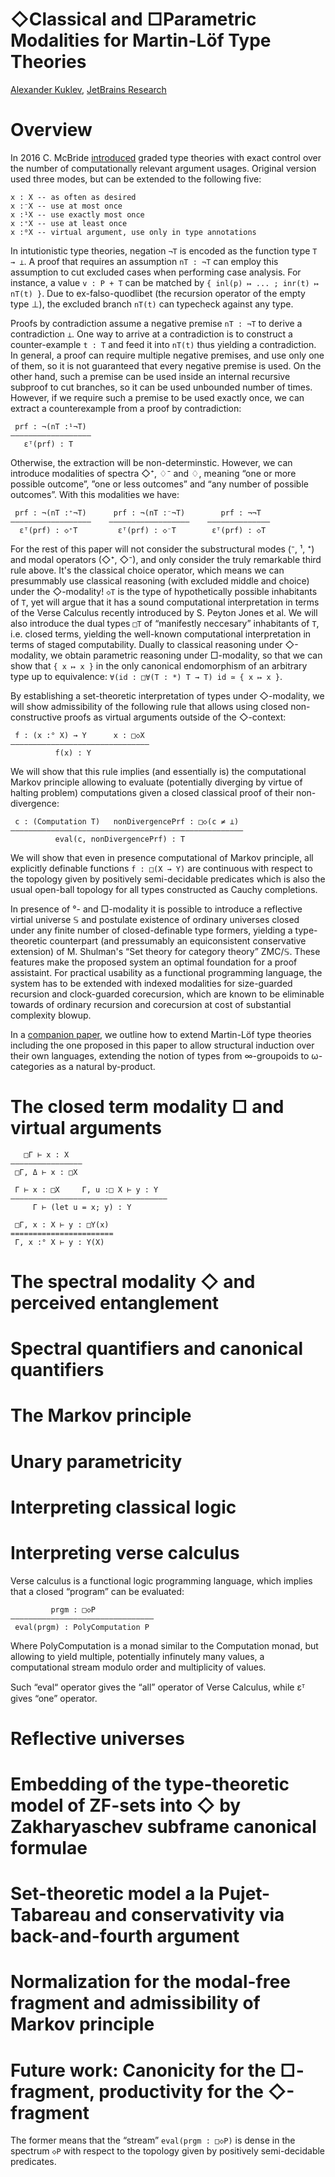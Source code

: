 ◇Classical and □Parametric Modalities for Martin-Löf Type Theories
==================================================================

[author]: mailto:a@kuklev.com "Alexander Kuklev, JetBrains Research"
[Alexander Kuklev](mailto:a@kuklev.com), [JetBrains Research](https://research.jetbrains.org/researchers/alexander.kuklev/)

# Overview

In 2016 C. McBride [introduced](https://link.springer.com/chapter/10.1007/978-3-319-30936-1_12) graded type theories with exact control over the number of computationally relevant argument usages. Original version used three modes, but can be extended to the following five:
```
x : X -- as often as desired
x :⁻X -- use at most once
x :¹X -- use exactly most once
x :⁺X -- use at least once
x :⁰X -- virtual argument, use only in type annotations
```

In intutionistic type theories, negation `¬T` is encoded as the function type `T → ⊥`. A proof that requires an assumption `nT : ¬T` can employ
this assumption to cut excluded cases when performing case analysis. For instance, a value `v : P + T` can be matched by `{ inl(p) ↦ ... ; inr(t) ↦ nT(t) }`.
Due to ex-falso-quodlibet (the recursion operator of the empty type ⊥), the excluded branch `nT(t)` can typecheck against any type.

Proofs by contradiction assume a negative premise `nT : ¬T` to derive a contradiction `⊥`. One way to arrive at a contradiction is to construct a counter-example `t : T` and feed it into `nT(t)` thus yielding a contradiction. In general, a proof can require multiple negative premises, and use only one of them, so it is not guaranteed that every negative premise is used. On the other hand, such a premise can be used inside an internal recursive subproof to cut branches, so it can be used unbounded number of times. However, if we require such a premise to be used exactly once, we can extract a counterexample from a proof by contradiction:
```
 prf : ¬(nT :¹¬T)
——————————————————
   εᵀ(prf) : T
```

Otherwise, the extraction will be non-determinstic. However, we can introduce modalities of spectra ◇⁺, ♢⁻ and ♢, meaning “one or more possible outcome”, ”one or less outcomes” and “any number of possible outcomes”. With this modalities we have:
```
 prf : ¬(nT :⁺¬T)      prf : ¬(nT :⁻¬T)        prf : ¬¬T
——————————————————    ——————————————————    ——————————————
  εᵀ(prf) : ◇⁺T         εᵀ(prf) : ◇⁻T        εᵀ(prf) : ◇T
```

For the rest of this paper will not consider the substructural modes (⁻, ¹, ⁺) and modal operators (◇⁺, ◇⁻), and only consider the truly remarkable third rule above. It's the classical choice operator, which means we can presummably use classical reasoning (with excluded middle and choice) under the ◇-modality!  `◇T` is the type of hypothetically possible inhabitants of `T`, yet will argue that it has a sound computational interpretation in terms of the Verse Calculus recently introduced by S. Peyton Jones et al. We will also introduce the dual types `□T` of “manifestly neccesary” inhabitants of `T`, i.e. closed terms, yielding the well-known computational interpretation in terms of staged computability. Dually to classical reasoning under ◇-modality, we obtain parametric reasoning under □-modality, so that we can show that `{ x ↦ x }` in the only canonical endomorphism of an arbitrary type up to equivalence: `∀(id : □∀(T : *) T → T) id ≃ { x ↦ x }`.

By establishing a set-theoretic interpretation of types under ◇-modality, we will show admissibility of the following rule that allows using closed non-constructive proofs as virtual arguments outside of the ◇-context:
```
 f : (x :° X) → Y      x : □◇X
———————————————————————————————
          f(x) : Y
```

We will show that this rule implies (and essentially is) the computational Markov principle allowing to evaluate (potentially diverging by virtue of halting problem) computations given a closed classical proof of their non-divergence: 
```
 c : (Computation T)   nonDivergencePrf : □◇(c ≠ ⊥)
————————————————————————————————————————————————————
          eval(c, nonDivergencePrf) : T
```

We will show that even in presence computational of Markov principle, all explicitly definable functions `f : □(X → Y)` are continuous with respect to the topology given by positively semi-decidable predicates which is also the usual open-ball topology for all types constructed as Cauchy completions.

In presence of °- and □-modality it is possible to introduce a reflective virtial universe 𝕊 and postulate existence of ordinary universes closed under any finite number of closed-definable type formers, yielding a type-theoretic counterpart (and pressumably an equiconsistent conservative extension) of M. Shulman's “Set theory for category theory” ZMC/𝕊. These features make the proposed system an optimal foundation for a proof assistaint. For practical usability as a functional programming language, the system has to be extended with indexed modalities for size-guarded recursion and clock-guarded corecursion, which are known to be eliminable towards of ordinary recursion and corecursion at cost of substantial complexity blowup.

In a [companion paper](reedy-types), we outline how to extend Martin-Löf type theories including the one proposed in this paper to allow structural induction over their own languages, extending the notion of types from ∞-groupoids to ω-categories as a natural by-product.

# The closed term modality □ and virtual arguments
```
   □Г ⊢ x : X
————————————————
 □Г, Δ ⊢ x : □X

 Г ⊢ x : □X     Г, u :□ X ⊢ y : Y
———————————————————————————————————
     Г ⊢ (let u = x; y) : Y 

 □Г, x : X ⊢ y : □Y(x)
=======================
 Г, x :° X ⊢ y : Y(X)
```

# The spectral modality ◇ and perceived entanglement

# Spectral quantifiers and canonical quantifiers

# The Markov principle

# Unary parametricity

# Interpreting classical logic

# Interpreting verse calculus

Verse calculus is a functional logic programming language, which implies that a closed “program” can be evaluated:
```
         prgm : □◇P
————————————————————————————————
 eval(prgm) : PolyComputation P
```

Where PolyComputation is a monad similar to the Computation monad, but allowing to yield multiple, potentially infinutely many values, a computational stream modulo order and multiplicity of values.

Such “eval“ operator gives the “all” operator of Verse Calculus, while εᵀ gives “one” operator.

# Reflective universes

# Embedding of the type-theoretic model of ZF-sets into ◇ by Zakharyaschev subframe canonical formulae

# Set-theoretic model a la Pujet-Tabareau and conservativity via back-and-fourth argument

# Normalization for the modal-free fragment and admissibility of Markov principle

# Future work: Canonicity for the □-fragment, productivity for the ◇-fragment

The former means that the “stream” `eval(prgm : □◇P)` is dense in the spectrum `◇P` with respect to the topology given by positively semi-decidable predicates.
